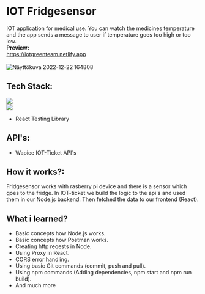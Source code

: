 # IOT Fridgesensor
IOT application for medical use. You can watch the medicines temperature and the app sends a message to user if temperature goes too high or too low.
 <br>
<b>Preview:</b> <br>
https://iotgreenteam.netlify.app <br>  <br>
![Näyttökuva 2022-12-22 164808](https://user-images.githubusercontent.com/90967564/209160961-6bf7f3a4-332b-4b54-a1be-cffa41adf810.png)

## Tech Stack: 
![](https://img.shields.io/badge/React-20232A?style=for-the-badge&logo=react&logoColor=61DAFB) <br>
![](https://img.shields.io/badge/Node.js-43853D?style=for-the-badge&logo=node.js&logoColor=white) <br>
- React Testing Library

## API's: 
- Wapice IOT-Ticket API´s

## How it works?:
Fridgesensor works with rasberry pi device and there is a sensor which goes to the fridge. In IOT-ticket we build the logic to the api's and used them in our Node.js backend. Then fetched the data to our frontend (React). 

## What i learned?
- Basic concepts how Node.js works.
- Basic concepts how Postman works.
- Creating http reqests in Node.
- Using Proxy in React.
- CORS error handling.
- Using basic Git commands (commit, push and pull).
- Using npm commands (Adding dependencies, npm start and npm run build).
- And much more

